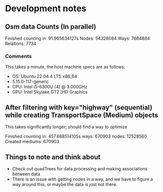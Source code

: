 # Development notes

## Osm data Counts (In parallel)

Finished counting in: 91.965634127s
Nodes: 54328084
Ways: 7684884
Relations: 7734

### Comments

This takes a minute, the host machine specs are as follows:

- OS: Ubuntu 22.04.4 LTS x86_64
- 5.15.0-117-generic
- CPU: Intel i5-6300U (4) @ 3.000GHz
- GPU: Intel Skylake GT2 [HD Graphics  

## After filtering with key="highway" (sequential) while creating TransportSpace (Medium) objects

This takes significantly longer; should find a way to optimize

Finished counting in: 457.688514105s
ways:  670903
nodes: 12528560
Created mediums: 670903

## Things to note and think about

- Check out quadTrees for data processing and making associations between data
- There is an issue with getting nodes in a way, and we have to figure a way around this, or maybe the data is just not there.
